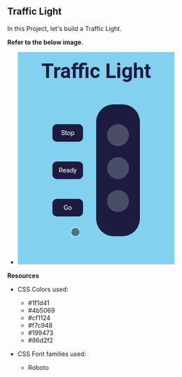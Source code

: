 ## Traffic Light


In this Project, let's build a Traffic Light.


**Refer to the below image.**
  
- ![traffic-light](image.png)


**Resources**
- CSS Colors used:

    - #1f1d41
    - #4b5069
    - #cf1124
    - #f7c948
    - #199473
    - #86d2f2

- CSS Font families used:

    - Roboto